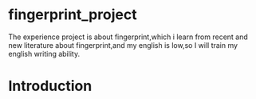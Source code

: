 # fingerprint_project
The experience project is about fingerprint,which i learn from recent and new literature about fingerprint,and my english is low,so I will train my english writing ability. 

# Introduction

